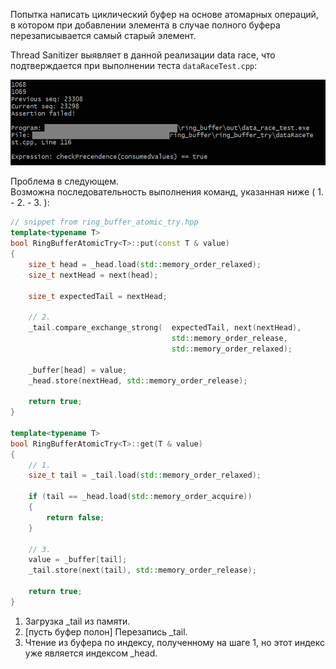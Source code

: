 Попытка написать циклический буфер на основе атомарных операций, в котором при добавлении элемента в случае полного буфера перезаписывается самый старый элемент.

Thread Sanitizer выявляет в данной реализации data race, что подтверждается при выполнении теста `dataRaceTest.cpp`:

![Data race check](data_race_check.png "Data race check")

Проблема в следующем.  
Возможна последовательность выполнения команд, указанная ниже ( 1. - 2. - 3. ):

```c++
// snippet from ring_buffer_atomic_try.hpp
template<typename T>
bool RingBufferAtomicTry<T>::put(const T & value)
{
    size_t head = _head.load(std::memory_order_relaxed);
    size_t nextHead = next(head);

    size_t expectedTail = nextHead;
	
    // 2.
	_tail.compare_exchange_strong(  expectedTail, next(nextHead),
                                    std::memory_order_release,
                                    std::memory_order_relaxed);

    _buffer[head] = value;
    _head.store(nextHead, std::memory_order_release);

    return true;
}

template<typename T>
bool RingBufferAtomicTry<T>::get(T & value)
{
    // 1.
    size_t tail = _tail.load(std::memory_order_relaxed);

    if (tail == _head.load(std::memory_order_acquire))
    {
        return false;
    }

    // 3.
    value = _buffer[tail];
    _tail.store(next(tail), std::memory_order_release);

    return true;
}
```

1) Загрузка _tail из памяти.
2) [пусть буфер полон] Перезапись _tail.
3) Чтение из буфера по индексу, полученному на шаге 1, но этот индекс уже является индексом _head.